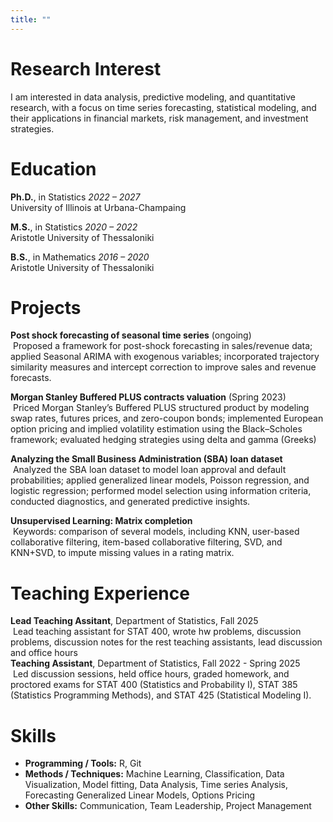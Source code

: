 ```yaml
---
title: ""
---
```


# Research Interest

I am interested in data analysis, predictive modeling, and quantitative research, with a focus on
time series forecasting, statistical modeling, and their applications in financial markets, risk
management, and investment strategies.

# Education

**Ph.D.**, in Statistics *2022 – 2027*<br>
University of Illinois at Urbana-Champaing 

**M.S.**, in Statistics *2020 – 2022*<br>
Aristotle University of Thessaloniki

**B.S.**, in Mathematics  *2016 – 2020*<br>
Aristotle University of Thessaloniki

# Projects

**Post shock forecasting of seasonal time series** (ongoing)<br>
  &nbsp;Proposed a framework for post-shock forecasting in sales/revenue data; applied Seasonal
  ARIMA with exogenous variables; incorporated trajectory similarity measures and intercept
  correction to improve sales and revenue forecasts.
  
**Morgan Stanley Buffered PLUS contracts valuation** (Spring 2023)<br>
  &nbsp;Priced Morgan Stanley’s Buffered PLUS structured product by modeling swap rates, futures
  prices, and zero-coupon bonds; implemented European option pricing and implied volatility
  estimation using the Black–Scholes framework; evaluated hedging strategies using delta and
  gamma (Greeks)
  
**Analyzing the Small Business Administration (SBA) loan dataset**<br>
  &nbsp;Analyzed the SBA loan dataset to model loan approval and default probabilities; applied
  generalized linear models, Poisson regression, and logistic regression; performed model
  selection using information criteria, conducted diagnostics, and generated predictive insights.
  
**Unsupervised Learning: Matrix completion**<br>
  &nbsp;Keywords: comparison of several models, including KNN, user-based collaborative filtering, item-based collaborative filtering, SVD,      and KNN+SVD, to impute missing values in a rating matrix. 

# Teaching Experience

**Lead Teaching Assitant**,  Department of Statistics, Fall 2025<br>
  &nbsp;Lead teaching assistant for STAT 400, wrote hw problems, discussion problems, discussion notes for the rest teaching assistants, lead discussion and office hours  
**Teaching Assistant**, Department of Statistics, Fall 2022 - Spring 2025<br>
  &nbsp;Led discussion sessions, held office hours, graded homework, and proctored exams
  for STAT 400 (Statistics and Probability I), STAT 385 (Statistics Programming
  Methods), and STAT 425 (Statistical Modeling I).

# Skills

- **Programming / Tools:** R, Git  
- **Methods / Techniques:** Machine Learning, Classification, Data Visualization, Model fitting, Data Analysis, Time series Analysis, Forecasting Generalized Linear Models, Options Pricing  
- **Other Skills:** Communication, Team Leadership, Project Management 

